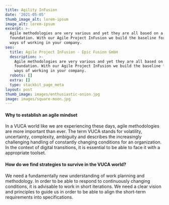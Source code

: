```yaml
---
title: Agility InFusion
date: '2021-05-05'
thumb_image_alt: lorem-ipsum
image_alt: lorem-ipsum
excerpt: >-
  Agile methodologies are very various and yet they are all based on a common
  foundation. With our Agile Project InFusion we build the baseline for agile
  ways of working in your company.
seo:
  title: Agile Project InFusion - Epic Fusion GmbH
  description: >-
    Agile methodologies are very various and yet they are all based on a common
    foundation. With our Agile Project InFusion we build the baseline for agile
    ways of working in your company.
  robots: []
  extra: []
  type: stackbit_page_meta
layout: post
thumb_image: images/enthusiastic-onion.jpg
image: images/square-moon.jpg
---
```

#### Why to establish an agile mindset

In a VUCA world like we are experiencing these days, agile methodologies are more important than ever. The term VUCA stands for volatility, uncertainty, complexity, ambiguity and describes the increasingly challenging handling of constantly changing conditions for an organization. In the context of digital transitions, it is essential to be able to face it with a appropriate toolset.

#### How do we find strategies to survive in the VUCA world?

We need a fundamentally new understanding of work planning and methodology. In order to be able to respond to continuously changing conditions, it is advisable to work in short iterations. We need a clear vision and principles to guide us in order to be able to align the short-term requirements into specifications.
